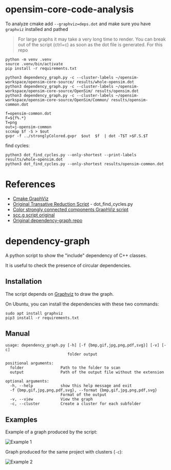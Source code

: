 # opensim-core-code-analysis

To analyze cmake add `--graphviz=deps.dot` and make sure you have `graphviz` installed and pathed

> For large graphs it may take a very long time to render. You can break out of the script (ctrl+c) as soon as the dot file is generated.
For this repo
```
python -m venv .venv
source .venv/bin/activate
pip install -r requirements.txt
```

```
python3 dependency_graph.py -c --cluster-labels ~/opensim-workspace/opensim-core-source/ results/whole-opensim.dot
python3 dependency_graph.py -c --cluster-labels ~/opensim-workspace/opensim-core-source/OpenSim/ results/opensim.dot
python3 dependency_graph.py -c --cluster-labels ~/opensim-workspace/opensim-core-source/OpenSim/Common/ results/opensim-common.dot
```

```
f=opensim-common.dot
F=${f%.*}
T=png
out=j-opensim-common
sccmap $f -S > $out
gvpr -f ../stronglyColored.gvpr  $out  $f  | dot -T$T >$F.S.$T

```

find cycles:
```
python3 dot_find_cycles.py --only-shortest --print-labels results/whole-opensim.dot
python3 dot_find_cycles.py --only-shortest results/opensim-common.dot
```
# References

- [Cmake GraphViz](https://www.systutorials.com/visualizing-cmake-project-dependencies-with-graphviz/)
- [Original Transative Reduction Script](https://blog.jasonantman.com/2012/03/python-script-to-find-dependency-cycles-in-graphviz-dot-files/) - dot_find_cycles.py
- [Color strongly connected components GraphViz script](https://forum.graphviz.org/t/coloring-nodes-in-the-same-strongly-connected-components/2481)
- [scc.g script original](https://graphviz-interest.research.att.narkive.com/iZOwXdv0/postprocess-dot-file-to-highlight-cycles)
- [Original dependency-graph repo](https://github.com/pvigier/dependency-graph)

# dependency-graph

A python script to show the "include" dependency of C++ classes.

It is useful to check the presence of circular dependencies.

## Installation

The script depends on [Graphviz](https://www.graphviz.org/) to draw the graph. 

On Ubuntu, you can install the dependencies with these two commands:

```
sudo apt install graphviz
pip3 install -r requirements.txt
```

## Manual

```
usage: dependency_graph.py [-h] [-f {bmp,gif,jpg,png,pdf,svg}] [-v] [-c]
                           folder output

positional arguments:
  folder                Path to the folder to scan
  output                Path of the output file without the extension

optional arguments:
  -h, --help            show this help message and exit
  -f {bmp,gif,jpg,png,pdf,svg}, --format {bmp,gif,jpg,png,pdf,svg}
                        Format of the output
  -v, --view            View the graph
  -c, --cluster         Create a cluster for each subfolder
```

## Examples

Example of a graph produced by the script:

![Example 1](https://github.com/pvigier/dependency-graph/raw/master/examples/example1.png)

Graph produced for the same project with clusters (`-c`):

![Example 2](https://github.com/pvigier/dependency-graph/raw/master/examples/example2.png)
